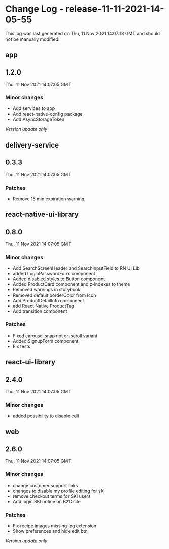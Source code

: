 # Change Log - release-11-11-2021-14-05-55

This log was last generated on Thu, 11 Nov 2021 14:07:13 GMT and should not be manually modified.

## app
## 1.2.0
Thu, 11 Nov 2021 14:07:05 GMT

### Minor changes

- Add services to app
- Add react-native-config package
- Add AsyncStorageToken

_Version update only_

## delivery-service
## 0.3.3
Thu, 11 Nov 2021 14:07:05 GMT

### Patches

- Remove 15 min expiration warning

## react-native-ui-library
## 0.8.0
Thu, 11 Nov 2021 14:07:05 GMT

### Minor changes

- Add SearchScreenHeader and SearchInputField to RN UI Lib
- added LoginPasswordForm component
- Added disabled styles to Button component
- Added ProductCard component and z-indexes to theme
- Removed warnings in storybook
- Removed default borderColor from Icon
- Add ProductDetailInfo component
- add React Native ProductTag
- Add transition component

### Patches

- Fixed carousel snap not on scroll variant
- Added SignupForm component
- Fix tests

## react-ui-library
## 2.4.0
Thu, 11 Nov 2021 14:07:05 GMT

### Minor changes

- added possibility to disable edit

## web
## 2.6.0
Thu, 11 Nov 2021 14:07:05 GMT

### Minor changes

- change customer support links
- changes to disable my profile editing for ski
- remove checkout terms for SKI users
- Add login SKI notice on B2C site

### Patches

- Fix recipe images missing jpg extension
- Show preferences and hide edit btn

_Version update only_

